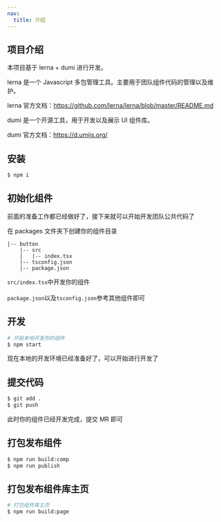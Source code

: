 ```yaml
---
nav:
  title: 介绍
---
```


## 项目介绍

本项目基于 lerna + dumi 进行开发。

lerna 是一个 Javascript 多包管理工具。主要用于团队组件代码的管理以及维护。

lerna 官方文档：https://github.com/lerna/lerna/blob/master/README.md

dumi 是一个开源工具，用于开发以及展示 UI 组件库。

dumi 官方文档：https://d.umijs.org/

## 安装

```bash
$ npm i
```

## 初始化组件

前面的准备工作都已经做好了，接下来就可以开始开发团队公共代码了

在 packages 文件夹下创建你的组件目录

```
|-- button
    |-- src
    |   |-- index.tsx
    |-- tsconfig.json
    |-- package.json
```

`src/index.tsx`中开发你的组件<br><br>
`package.json`以及`tsconfig.json`参考其他组件即可

## 开发

```bash
# 开始本地开发你的组件
$ npm start
```

现在本地的开发环境已经准备好了，可以开始进行开发了

## 提交代码

```bash
$ git add .
$ git push
```

此时你的组件已经开发完成，提交 MR 即可

## 打包发布组件

```bash
$ npm run build:comp
$ npm run publish
```


## 打包发布组件库主页

```bash
# 打包组件库主页
$ npm run build:page
```
